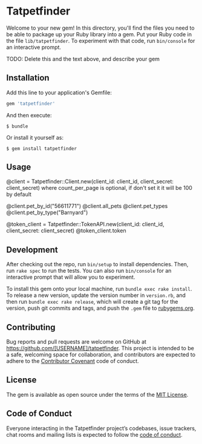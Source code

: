 # Tatpetfinder

Welcome to your new gem! In this directory, you'll find the files you need to be able to package up your Ruby library into a gem. Put your Ruby code in the file `lib/tatpetfinder`. To experiment with that code, run `bin/console` for an interactive prompt.

TODO: Delete this and the text above, and describe your gem

## Installation

Add this line to your application's Gemfile:

```ruby
gem 'tatpetfinder'
```

And then execute:

    $ bundle

Or install it yourself as:

    $ gem install tatpetfinder

## Usage

@client = Tatpetfinder::Client.new(client_id: client_id, client_secret: client_secret)
where count_per_page is optional, if don't set it it will be 100 by default

@client.pet_by_id("56611771")
@client.all_pets
@client.pet_types
@client.pet_by_type("Barnyard")

@token_client = Tatpetfinder::TokenAPI.new(client_id: client_id, client_secret: client_secret)
@token_client.token

## Development

After checking out the repo, run `bin/setup` to install dependencies. Then, run `rake spec` to run the tests. You can also run `bin/console` for an interactive prompt that will allow you to experiment.

To install this gem onto your local machine, run `bundle exec rake install`. To release a new version, update the version number in `version.rb`, and then run `bundle exec rake release`, which will create a git tag for the version, push git commits and tags, and push the `.gem` file to [rubygems.org](https://rubygems.org).

## Contributing

Bug reports and pull requests are welcome on GitHub at https://github.com/[USERNAME]/tatpetfinder. This project is intended to be a safe, welcoming space for collaboration, and contributors are expected to adhere to the [Contributor Covenant](http://contributor-covenant.org) code of conduct.

## License

The gem is available as open source under the terms of the [MIT License](https://opensource.org/licenses/MIT).

## Code of Conduct

Everyone interacting in the Tatpetfinder project’s codebases, issue trackers, chat rooms and mailing lists is expected to follow the [code of conduct](https://github.com/[USERNAME]/tatpetfinder/blob/master/CODE_OF_CONDUCT.md).
